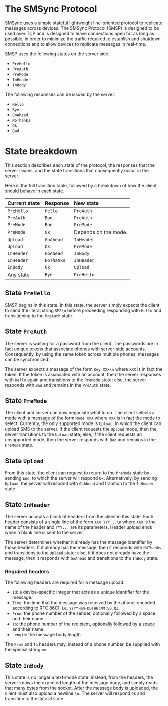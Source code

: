 The SMSync Protocol
===================

SMSync uses a simple stateful lightweight line-oriented protocol to replicate
messages across devices. The SMSync Protocol (SMSP) is designed to be used over
TCP and is designed to leave connections open for as long as possible, in order
to minimize the traffic required to establish and shutdown connections and to
allow devices to replicate messages in real-time.

SMSP uses the following states on the server side.

 * `PreHello`
 * `PreAuth`
 * `PreMode`
 * `InHeader`
 * `InBody`

The following responses can be issued by the server.

 * `Hello`
 * `Bye`
 * `GoAhead`
 * `NoThanks`
 * `Ok`
 * `Bad`

State breakdown
===============

This section describes each state of the protocol, the responses that the
server issues, and the state transitions that consequently occur in the server.

Here is the full transition table, followed by a breakdown of how the client
should behave in each state.

|Current state|Response   |New state           |
|:------------|:----------|:-------------------|
|`PreHello`   |`Hello`    |`PreAuth`           |
|`PreAuth`    |`Bad`      |`PreAuth`           |
|`PreMode`    |`Bad`      |`PreMode`           |
|`PreMode`    |`Ok`       |Depends on the mode.|
|`Upload`     |`GoAhead`  |`InHeader`          |
|`Upload`     |`Ok`       |`PreMode`           |
|`InHeader`   |`GoAhead`  |`InBody`            |
|`InHeader`   |`NoThanks` |`InHeader`          |
|`InBody`     |`Ok`       |`Upload`            |
|Any state    |`Bye`      |`PreHello`          |

State `PreHello`
----------------

SMSP begins in this state. In this state, the server simply expects the client
to send the literal string `SMS\n` before proceeding responding with `Hello`
and transitioning to the `PreAuth` state.

State `PreAuth`
---------------

The server is waiting for a password from the client. The passwords are in fact
unique tokens that associate phones with server-side accounts. Consequently, by
using the same token across multiple phones, messages can be synchronized.

The server expects a message of the form `Key XXX\n` where `XXX` is in fact the
token. If the token is associated with an account, then the server responses
with `Hello` again and transitions to the `PreMode` state; else, the server
responds with `Bad` and remains in the `PreAuth` state.

State `PreMode`
---------------

The client and server can now negociate what to do. The client selects a mode
with a message of the form `Mode XXX` where `XXX` is in fact the mode to
select. Currently, the only supported mode is `Upload`, in which the client can
upload SMS to the server. If the client requests the `Upload` mode, then the
server transitions to the `Upload` state; else, if the client requests an
unsupported mode, then the server responds with `Bad` and remains in the
`PreMode` state.

State `Upload`
--------------

From this state, the client can request to return to the `PreMode` state by
sending `End`, to which the server will respond `Ok`. Alternatively, by sending
`Upload`, the server will respond with `GoAhead` and tranition to the
`InHeader` state.

State `InHeader`
----------------

The server accepts a block of headers from the client in this state. Each
header consists of a single line of the form `XXX YYY...\n` where `XXX` is the
name of the header and `YYY...` are its parameters. Header upload ends when a
blank line is sent to the server.

The server determines whether it already has the message identifier by those
headers. If it already has the message, then it responds with `NoThanks` and
transitions to the `Upload` state; else, if it does not already have the
message, then it responds with `GoAhead` and transitions to the `InBody` state.

### Required headers

The following headers are required for a message upload.

 * `Id`: a device-specific integer that acts as a unique identifier for the
   message.
 * `Time`: the time that the message was received by the phone, encoded
   according to RFC 8601, i.e. `YYYY-mm-DDTHH:MM:SS.QZ`.
 * `From`: the phone number of the sender, optionally followed by a space and
   their name.
 * `To`: the phone number of the recipient, optionally followed by a space and
   their name.
 * `Length`: the message body length

The `From` and `To` headers may, instead of a phone number, be supplied with
the special string `me`.

State `InBody`
--------------

This state is no longer a text-mode state. Instead, from the headers, the
server knows the expected length of the message body, and simply reads that
many bytes from the socket. After the message body is uploaded, the client must
also upload a newline `\n`. The server will respond `Ok` and transition to the
`Upload` state.
